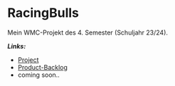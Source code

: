 # RacingBulls

Mein WMC-Projekt des 4. Semester (Schuljahr 23/24). 

***Links:***
- [Project](https://github.com/schodi/RacingBulls/blob/main/Mini-Proposal.pdf)
- [Product-Backlog](https://github.com/schodi/RacingBulls/blob/main/Product-Backlog.md)
- coming soon..